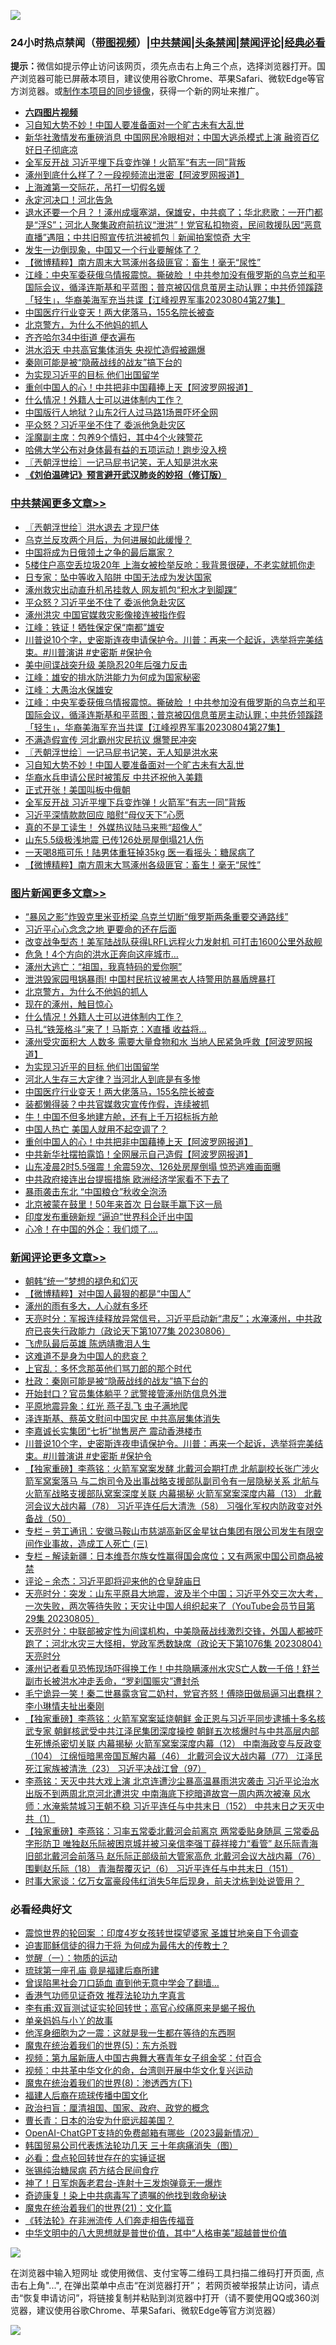![](https://raw.githubusercontent.com/jsvpn/jsproxy/dev/64photo/fqnews-qr.jpg)

<div id="tt">
<h3>24小时热点禁闻（<a href="https://aaa.v2dns.tk/?QAjUl=BgRp5UNKRn&T5Vk=fPVH&Q59Ab=WxGE" target="_blank">带图视频</a>）|<a href="#%E4%B8%AD%E5%85%B1%E7%A6%81%E9%97%BB%E6%9B%B4%E5%A4%9A%E6%96%87%E7%AB%A0">中共禁闻</a>|<a href="#%E5%9B%BE%E7%89%87%E6%96%B0%E9%97%BB%E6%9B%B4%E5%A4%9A%E6%96%87%E7%AB%A0">头条禁闻</a>|<a href="#%E6%96%B0%E9%97%BB%E8%AF%84%E8%AE%BA%E6%9B%B4%E5%A4%9A%E6%96%87%E7%AB%A0">禁闻评论|<a href="#%E5%BF%85%E7%9C%8B%E7%BB%8F%E5%85%B8%E5%A5%BD%E6%96%87">经典必看</a></h3>
<div><b>提示：</b>微信如提示停止访问该网页，须先点击右上角三个点，选择浏览器打开。国产浏览器可能已屏蔽本项目，建议使用谷歌Chrome、苹果Safari、微软Edge等官方浏览器。或<a href="%E5%88%B6%E4%BD%9Cgit%E7%A6%81%E9%97%BB%E9%95%9C%E5%83%8F.md">制作本项目的同步镜像</a>，获得一个新的网址来推广。</div>
<ul>
<li><b><a href="http://d2.v2rss.gq/64.mp4" target="_blank">六四图片视频</a></b></li>
<li><a href="/cbnews/20230806/1916398.md">习自知大势不妙！中国人要准备面对一个旷古未有大乱世</a></li>
<li><a href="/finance/20230806/1916412.md">新华社激情发布重磅消息 中国网民冷眼相对；中国大逃杀模式上演 融资百亿好日子彻底凉</a></li>
<li><a href="/cbnews/20230806/1916395.md">全军反开战 习近平埋下兵变炸弹！火箭军“有志一同”背叛</a></li>
<li><a href="/cbnews/20230806/1916382.md">涿州到底什么样了？一段视频流出泄密【阿波罗网报道】</a></li>
<li><a href="/cnnews/20230806/1916534.md">上海滩第一交际花，吊打一切假名媛</a></li>
<li><a href="/cbnews/20230806/1916387.md">永定河决口！河北告急</a></li>
<li><a href="/sohnews/20230806/1916316.md">退水还要一个月？！涿州成堰塞湖，保雄安，中共疯了；华北悲歌：一开门都是“浮S”；河北人聚集政府前抗议“泄洪”！党官私扣物资，民间救援队因“恶意直播”遇阻；中共旧照宣传抗洪被抓包｜新闻拍案惊奇 大宇</a></li>
<li><a href="/finance/20230806/1916413.md">发生一边倒现象，中国又一个行业要解体了？</a></li>
<li><a href="/cbnews/20230806/1916390.md">【微博精粹】南方周末大骂涿州各级匪官：畜生！毫无“尿性”</a></li>
<li><a href="/cbnews/20230806/1916794.md">江峰：中央军委获俄乌情报震惊。撕破脸 ！中共参加没有俄罗斯的乌克兰和平国际会议，循泽连斯基和平蓝图；普京被囚信息茧房主动认罪；中共侨领蹊跷「轻生」，华裔美海军充当共谍【江峰视界军事20230804第27集】</a></li>
<li><a href="/topimagenews/20230807/1916956.md">中国医疗行业变天！两大佬落马，155名院长被查</a></li>
<li><a href="/topimagenews/20230807/1916987.md">北京警方，为什么不他妈的抓人</a></li>
<li><a href="/sohnews/20230806/1916326.md">齐齐哈尔34中街道 便衣遍布</a></li>
<li><a href="/cbnews/20230806/1916388.md">洪水滔天 中共高官集体消失 央视忙造假被踢爆</a></li>
<li><a href="/ssgc/20230806/1916688.md">秦刚可能是被“隐蔽战线的战友”搞下台的</a></li>
<li><a href="/topimagenews/20230807/1916958.md">为实现习近平的目标 他们出国留学</a></li>
<li><a href="/topimagenews/20230806/1916372.md">重创中国人的心！中共把非中国藉捧上天【阿波罗网报道】</a></li>
<li><a href="/topimagenews/20230807/1916975.md">什么情况！外籍人士可以进体制内工作？</a></li>
<li><a href="/cbnews/20230806/1916385.md">中国版行人地狱？山东2行人过马路1场景吓坏全网</a></li>
<li><a href="/cbnews/20230807/1917029.md">平众怒？习近平坐不住了 委派他急赴灾区</a></li>
<li><a href="/cnnews/20230806/1916527.md">淫魔副主席：包养9个情妇，其中4个火辣警花</a></li>
<li><a href="/health/20230806/1916464.md">哈佛大学公布对身体最有益的五项运动！跑步没入榜</a></li>
<li><a href="/cbnews/20230806/1916671.md">〖兲朝浮世绘〗一记马屁书记笑，无人知是洪水来</a></li>
<li><b><a href="/comments/20200207/1272816.md" target="_blank">《刘伯温碑记》预言避开武汉肺炎的妙招（修订版）</a></b></li>
</ul>
</div>

<div class="catlist">
<h3><a href="/cbnews/" target="_blank">中共禁闻</a><span><a href="/cbnews/" target="_blank" rel="nofollow">更多文章>></a></span></h3>
<ul>
<li><a href="/cbnews/20230807/1917106.md" target="_blank">〖兲朝浮世绘〗洪水退去 才现尸体</a></li>
<li><a href="/cbnews/20230807/1917087.md" target="_blank">乌克兰反攻两个月后，为何进展如此缓慢？</a></li>
<li><a href="/cbnews/20230807/1917086.md" target="_blank">中国将成为日俄领土之争的最后赢家？</a></li>
<li><a href="/cbnews/20230807/1917063.md" target="_blank">5楼住户高空丢垃圾20年 上海女被检举反呛：我背景很硬，不老实就抓你走</a></li>
<li><a href="/cbnews/20230807/1917051.md" target="_blank">日专家：坠中等收入陷阱 中国无法成为发达国家</a></li>
<li><a href="/cbnews/20230807/1917039.md" target="_blank">涿州救灾出动直升机吊挂救人 网友抓包“积水才到脚踝”</a></li>
<li><a href="/cbnews/20230807/1917029.md" target="_blank">平众怒？习近平坐不住了 委派他急赴灾区</a></li>
<li><a href="/cbnews/20230807/1917028.md" target="_blank">涿州洪灾 中国官媒救灾影像接连被指作假</a></li>
<li><a href="/cbnews/20230807/1917024.md" target="_blank">江峰：铁证！牺牲保定保“南都”雄安</a></li>
<li><a href="/comments/20230807/1916977.md" target="_blank">川普说10个字，史密斯连夜申请保护令。川普：再来一个起诉，选举将完美结束。#川普演讲 #史密斯 #保护令</a></li>
<li><a href="/cbnews/20230807/1916915.md" target="_blank">美中间谍战突升级 美隐忍20年后强力反击</a></li>
<li><a href="/cbnews/20230806/1916796.md" target="_blank">江峰：雄安的排水防洪能力为何成为国家秘密</a></li>
<li><a href="/cbnews/20230806/1916795.md" target="_blank">江峰：大愚治水保雄安</a></li>
<li><a href="/cbnews/20230806/1916794.md" target="_blank">江峰：中央军委获俄乌情报震惊。撕破脸 ！中共参加没有俄罗斯的乌克兰和平国际会议，循泽连斯基和平蓝图；普京被囚信息茧房主动认罪；中共侨领蹊跷「轻生」，华裔美海军充当共谍【江峰视界军事20230804第27集】</a></li>
<li><a href="/cbnews/20230806/1916672.md" target="_blank">不满造假宣传 河北霸州灾民抗议 爆警民冲突</a></li>
<li><a href="/cbnews/20230806/1916671.md" target="_blank">〖兲朝浮世绘〗一记马屁书记笑，无人知是洪水来</a></li>
<li><a href="/cbnews/20230806/1916398.md" target="_blank">习自知大势不妙！中国人要准备面对一个旷古未有大乱世</a></li>
<li><a href="/cbnews/20230806/1916397.md" target="_blank">华裔水兵申请公民时被策反 中共还祝他入美籍</a></li>
<li><a href="/cbnews/20230806/1916396.md" target="_blank">正式开张！美国叫板中俄朝</a></li>
<li><a href="/cbnews/20230806/1916395.md" target="_blank">全军反开战 习近平埋下兵变炸弹！火箭军“有志一同”背叛</a></li>
<li><a href="/cbnews/20230806/1916394.md" target="_blank">习近平深情款款回应 暗慰“母仪天下”心愿</a></li>
<li><a href="/cbnews/20230806/1916393.md" target="_blank">真的不是工读生！ 外媒热议陆马来熊“超像人”</a></li>
<li><a href="/cbnews/20230806/1916392.md" target="_blank">山东5.5级极浅地震 已传126处房屋倒塌21人伤</a></li>
<li><a href="/cbnews/20230806/1916391.md" target="_blank">一天喝8瓶可乐！陆男体重狂掉35kg 医一看摇头：糖尿病了</a></li>
<li><a href="/cbnews/20230806/1916390.md" target="_blank">【微博精粹】南方周末大骂涿州各级匪官：畜生！毫无“尿性”</a></li>

</ul>
</div>
<div class="catlist">
<h3><a href="/topimagenews/" target="_blank">图片新闻</a><span><a href="/topimagenews/" target="_blank" rel="nofollow">更多文章>></a></span></h3>
<ul>
<li><a href="/topimagenews/20230807/1917062.md" target="_blank">“暴风之影”炸毁克里米亚桥梁 乌克兰切断“俄罗斯两条重要交通路线”</a></li>
<li><a href="/topimagenews/20230807/1917053.md" target="_blank">习近平心心念念之地 更要命的还在后面</a></li>
<li><a href="/topimagenews/20230807/1917052.md" target="_blank">改变战争型态！美军陆战队获得LRFL远程火力发射机 可打击1600公里外敌舰</a></li>
<li><a href="/topimagenews/20230807/1917027.md" target="_blank">危急！4个方向的洪水正奔向这座城市…</a></li>
<li><a href="/topimagenews/20230807/1917026.md" target="_blank">涿州大逃亡：“祖国，我真特码的爱你啊”</a></li>
<li><a href="/topimagenews/20230807/1917025.md" target="_blank">泄洪毁家园甩锅暴雨! 中国村民抗议被黑衣人持警用防暴盾牌暴打</a></li>
<li><a href="/topimagenews/20230807/1916987.md" target="_blank">北京警方，为什么不他妈的抓人</a></li>
<li><a href="/topimagenews/20230807/1916985.md" target="_blank">现在的涿州，触目惊心</a></li>
<li><a href="/topimagenews/20230807/1916975.md" target="_blank">什么情况！外籍人士可以进体制内工作？</a></li>
<li><a href="/topimagenews/20230807/1916972.md" target="_blank">马扎“铁笼格斗”来了！马斯克：X直播 收益将…</a></li>
<li><a href="/topimagenews/20230807/1916959.md" target="_blank">涿州受灾面积大 人数多 需要大量食物和水 当地人民紧急呼救【阿波罗网报道】</a></li>
<li><a href="/topimagenews/20230807/1916958.md" target="_blank">为实现习近平的目标 他们出国留学</a></li>
<li><a href="/topimagenews/20230807/1916957.md" target="_blank">河北人生存三大定律？当河北人到底是有多惨</a></li>
<li><a href="/topimagenews/20230807/1916956.md" target="_blank">中国医疗行业变天！两大佬落马，155名院长被查</a></li>
<li><a href="/topimagenews/20230807/1916955.md" target="_blank">装都懒得装？中共官媒救灾宣传作假，连续被抓</a></li>
<li><a href="/topimagenews/20230807/1916954.md" target="_blank">牛！中国不但多地建方舱，还有上千万招标拆方舱</a></li>
<li><a href="/topimagenews/20230807/1916948.md" target="_blank">中国人热亡 美国人就用不起空调了？</a></li>
<li><a href="/topimagenews/20230806/1916372.md" target="_blank">重创中国人的心！中共把非中国藉捧上天【阿波罗网报道】</a></li>
<li><a href="/topimagenews/20230806/1916371.md" target="_blank">中共新华社摆拍露馅！全网展示自己造假【阿波罗网报道】</a></li>
<li><a href="/topimagenews/20230806/1916370.md" target="_blank">山东凌晨2时5.5强震！余震59次、126处房屋倒塌 惊恐逃难画面曝</a></li>
<li><a href="/topimagenews/20230805/1916173.md" target="_blank">中共政府接连出台提振措施 欧洲经济学家看不下去了</a></li>
<li><a href="/topimagenews/20230805/1916172.md" target="_blank">暴雨袭击东北 “中国粮仓”秋收全泡汤</a></li>
<li><a href="/topimagenews/20230805/1916165.md" target="_blank">北京被蒙在鼓里！50年来首次 日台联手赢下这一局</a></li>
<li><a href="/topimagenews/20230805/1916139.md" target="_blank">印度发布重磅新规 “逼迫”世界科企迁出中国</a></li>
<li><a href="/topimagenews/20230805/1916131.md" target="_blank">心冷！在中国的外企：我们烦了….</a></li>

</ul>
</div>
<div class="catlist">
<h3><a href="/comments/" target="_blank">新闻评论</a><span><a href="/comments/" target="_blank" rel="nofollow">更多文章>></a></span></h3>
<ul>
<li><a href="/comments/20230807/1917088.md" target="_blank">朝韩“统一”梦想的褪色和幻灭</a></li>
<li><a href="/comments/20230807/1917047.md" target="_blank">【微博精粹】对中国人最狠的都是“中国人”</a></li>
<li><a href="/comments/20230807/1917046.md" target="_blank">涿州的雨有多大，人心就有多坏</a></li>
<li><a href="/comments/20230807/1917045.md" target="_blank">天亮时分：军报连续释放异常信号，习近平启动新“肃反”；水淹涿州，中共政府已丧失行政能力（政论天下第1077集 20230806）</a></li>
<li><a href="/comments/20230807/1917042.md" target="_blank">飞虎队最后英雄 陈炳靖撒泪人生</a></li>
<li><a href="/comments/20230807/1917041.md" target="_blank">这难道不是身为中国人的悲哀？</a></li>
<li><a href="/comments/20230807/1917034.md" target="_blank">上官乱：多怀念那英他们骂刀郎的那个时代</a></li>
<li><a href="/comments/20230807/1917033.md" target="_blank">杜政：秦刚可能是被“隐蔽战线的战友”搞下台的</a></li>
<li><a href="/comments/20230807/1916982.md" target="_blank">开始封口？官员集体躺平？武警接管涿州防信息外泄</a></li>
<li><a href="/comments/20230807/1916981.md" target="_blank">平原地震异象：红光 燕子乱飞 虫子满地爬</a></li>
<li><a href="/comments/20230807/1916980.md" target="_blank">泽连斯基、蔡英文慰问中国灾民 中共高层集体消失</a></li>
<li><a href="/comments/20230807/1916979.md" target="_blank">李嘉诚长实集团“七折”抛售房产 震动香港楼市</a></li>
<li><a href="/comments/20230807/1916977.md" target="_blank">川普说10个字，史密斯连夜申请保护令。川普：再来一个起诉，选举将完美结束。#川普演讲 #史密斯 #保护令</a></li>
<li><a href="/comments/20230807/1916938.md" target="_blank">【独家重磅】李燕铭：火箭军窝案发酵 北戴河会期打虎 北航副校长张广涉火箭军窝案落马 与二炮司令及出事战略支援部队副司令有一层隐秘关系 北航与火箭军战略支援部队窝案深度关联 内幕揭秘 火箭军窝案深度内幕（13） 北戴河会议大战内幕（78） 习近平连任后大清洗（58） 习强化军权内防政变对外备战（50）</a></li>
<li><a href="/comments/20230807/1916818.md" target="_blank">专栏 &#8211; 劳工通讯：安徽马鞍山市慈湖高新区金星钛白集团有限公司发生有限空间作业事故，造成工人死亡 (三)</a></li>
<li><a href="/comments/20230807/1916817.md" target="_blank">专栏 &#8211; 解读新疆：日本维吾尔族女性赢得国会席位；又有两家中国公司商品被禁</a></li>
<li><a href="/comments/20230806/1916811.md" target="_blank">评论 &#8211; 余杰：习近平即将迎来他的仓皇辞庙日</a></li>
<li><a href="/comments/20230806/1916800.md" target="_blank">天亮时分：突发：山东平原县大地震，波及半个中国；习近平外交三次大考，一次失败，两次等待失败；天灾让中国人组织起来了（YouTube会员节目第29集 20230805）</a></li>
<li><a href="/comments/20230806/1916799.md" target="_blank">天亮时分：中联部被定性为间谍机构，中美隐蔽战线激烈交锋，外国人都被吓跑了；河北水灾三大怪相，党政军悉数缺席（政论天下第1076集 20230804）天亮时分</a></li>
<li><a href="/comments/20230806/1916798.md" target="_blank">涿州记者看见恐怖现场吓得换工作！中共隐瞒涿州水灾S亡人数一千倍！舒兰副市长被洪水冲走丢命，“罗刹国赈灾”遭封杀</a></li>
<li><a href="/comments/20230806/1916797.md" target="_blank">毛宁诡异一笑！秦二世暴露贪官二奶村，党官齐怒！傅晓田做局逼习出蠢棋？李小琳情夫扯出秦刚</a></li>
<li><a href="/comments/20230806/1916737.md" target="_blank">【独家重磅】李燕铭：火箭军窝案延烧朝鲜 金正恩与习近平同步逮捕十多名核武专家 朝鲜核武受中共江泽民集团深度操控 朝鲜五次核爆时与中共高层内部生死博杀密切关联 内幕揭秘 火箭军窝案深度内幕（12） 中南海政变与反政变（104） 江绵恒暗黑帝国瓦解内幕（46） 北戴河会议大战内幕（77） 江泽民死江家族被清洗（23） 习近平决战江曾（97）</a></li>
<li><a href="/comments/20230806/1916736.md" target="_blank">李燕铭：天灭中共大戏上演 北京连遭沙尘暴高温暴雨洪灾袭击 习近平论治水出版不到两周北京河北遭洪灾 中南海底下挖暗道故宫一周内两次被淹 风水师：水淹紫禁城习王朝不稳 习近平连任与中共末日（152） 中共末日之天灭中共（1）</a></li>
<li><a href="/comments/20230806/1916735.md" target="_blank">【独家重磅】李燕铭：习率五常委北戴河会前离京 两常委贴身随扈 三常委品字形防卫 唯独赵乐际被困京城并被习亲信李强丁薛祥接力“看管” 赵乐际青海旧部北戴河会前落马 赵乐际正部级前大管家高危 北戴河会议大战内幕（76） 围剿赵乐际（18） 青海帮覆灭记（6） 习近平连任与中共末日（151）</a></li>
<li><a href="/comments/20230806/1916598.md" target="_blank">时事大家谈：亿万女富豪段伟红消失5年后现身，前夫沈栋到处说管用？&#160;</a></li>

</ul>
</div>

<div class="catlist">
<h3>必看经典好文</h3>
<ul>
<li><a href="/comments/20210307/1499941.md" target="_blank">震惊世界的轮回案 ：印度4岁女孩转世探望婆家 圣雄甘地亲自下令调查</a></li>
<li><a href="/comments/20200622/1346846.md" target="_blank">迫害耶稣信徒的得力干将  为何成为最伟大的传教士？</a></li>
<li><a href="/comments/20200810/1377609.md" target="_blank">觉醒（一）：物质的运动</a></li>
<li><a href="/bannedvideo/20220418/1720873.md" target="_blank">琉球第一座孔庙 竟是福建后裔所建</a></li>
<li><a href="/topimagenews/20200928/1404412.md" target="_blank">曾误陷黑社会刀口舔血 直到他无意中学会了翻墙&#8230;</a></li>
<li><a href="/comments/20200517/1330064.md" target="_blank">香港气功师见证奇效 推荐法轮功九字真言</a></li>
<li><a href="/comments/20210810/1603672.md" target="_blank">李有甫:双盲测试证实轮回转世；高官心绞痛原来是蝎子报仇</a></li>
<li><a href="/cbnews/20210518/1548912.md" target="_blank">单亲妈妈与小丫的故事</a></li>
<li><a href="/topimagenews/20210219/1489990.md" target="_blank">他浑身细胞为之一震：这就是我一生都在等待的东西啊</a></li>
<li><a href="/topimagenews/20180524/946967.md" target="_blank">魔鬼在统治着我们的世界(5)：东方杀戮</a></li>
<li><a href="/comments/20220518/1734456.md" target="_blank">视频：第九届新唐人中国古典舞大赛青年女子组金奖：付百合</a></li>
<li><a href="/comments/20220119/1681422.md" target="_blank">视频：中共革中华文化的命，台湾则开展中华文化复兴运动</a></li>
<li><a href="/topimagenews/20180527/948714.md" target="_blank">魔鬼在统治着我们的世界(8)：渗透西方(下)</a></li>
<li><a href="/bannedvideo/20220509/1730156.md" target="_blank">福建人后裔在琉球传播中国文化</a></li>
<li><a href="/baitai/20221002/1792160.md" target="_blank">政治扫盲：厘清祖国、国家、政府、政党的概念</a></li>
<li><a href="/taiwannews/20221015/1797413.md" target="_blank">曹长青：日本的治安为什麽远超美国？</a></li>
<li><a href="/comments/20230515/1884431.md" target="_blank">OpenAI-ChatGPT支持的免费邮箱有哪些（2023最新情况）</a></li>
<li><a href="/comments/20230427/1875415.md" target="_blank">韩国贸易公司代表炼法轮功几天 三十年病痛消失（图）</a></li>
<li><a href="/comments/20211129/1658340.md" target="_blank">必看：盘点轮回转世存在的实锤证据</a></li>
<li><a href="/comments/20230430/1878187.md" target="_blank">张锡纯治糖尿病 药方结合民间食疗</a></li>
<li><a href="/cnnews/aboluonews/20150422/388322.md" target="_blank">神了！日军炮轰老君台-连射十三发炮弹竟无一爆炸</a></li>
<li><a href="/topimagenews/20210131/1478453.md" target="_blank">奇迹康复！染上中共病毒写了遗嘱的他找到救命秘诀</a></li>
<li><a href="/comments/20180802/980476.md" target="_blank">魔鬼在统治着我们的世界(21)：文化篇</a></li>
<li><a href="/comments/20210509/1542786.md" target="_blank">《转法轮》在非洲流传 人们奔走相告传福音</a></li>
<li><a href="/comments/20221031/1804538.md" target="_blank">中华文明中的八大思想就是普世价值，其中“人格审美”超越普世价值</a></li>

</ul>
</div>

![](https://raw.githubusercontent.com/jsvpn/jsproxy/dev/64photo/fqnews-qr.jpg)

在浏览器中输入短网址 或使用微信、支付宝等二维码工具扫描二维码打开页面, 点击右上角"...", 在弹出菜单中点击“在浏览器打开”； 若网页被举报禁止访问，请点击“恢复申请访问”，将链接复制并粘贴到浏览器中打开（请不要使用QQ或360浏览器，建议使用谷歌Chrome、苹果Safari、微软Edge等官方浏览器）

![](https://raw.githubusercontent.com/jsvpn/jsproxy/dev/64photo/wx.jpg)